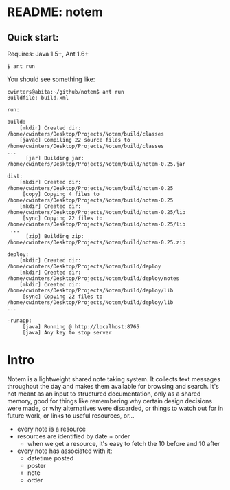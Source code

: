 # README: notem

## Quick start:

Requires: Java 1.5+, Ant 1.6+

    $ ant run

You should see something like:

    cwinters@abita:~/github/notem$ ant run
    Buildfile: build.xml
    
    run:
    
    build:
        [mkdir] Created dir: /home/cwinters/Desktop/Projects/Notem/build/classes
        [javac] Compiling 22 source files to /home/cwinters/Desktop/Projects/Notem/build/classes
    ...
          [jar] Building jar: /home/cwinters/Desktop/Projects/Notem/build/notem-0.25.jar
    
    dist:
        [mkdir] Created dir: /home/cwinters/Desktop/Projects/Notem/build/notem-0.25
         [copy] Copying 4 files to /home/cwinters/Desktop/Projects/Notem/build/notem-0.25
        [mkdir] Created dir: /home/cwinters/Desktop/Projects/Notem/build/notem-0.25/lib
         [sync] Copying 22 files to /home/cwinters/Desktop/Projects/Notem/build/notem-0.25/lib
     ...
          [zip] Building zip: /home/cwinters/Desktop/Projects/Notem/build/notem-0.25.zip
    
    deploy:
        [mkdir] Created dir: /home/cwinters/Desktop/Projects/Notem/build/deploy
        [mkdir] Created dir: /home/cwinters/Desktop/Projects/Notem/build/deploy/notes
        [mkdir] Created dir: /home/cwinters/Desktop/Projects/Notem/build/deploy/lib
         [sync] Copying 22 files to /home/cwinters/Desktop/Projects/Notem/build/deploy/lib
    ...
    
    -runapp:
         [java] Running @ http://localhost:8765
         [java] Any key to stop server


# Intro

Notem is a lightweight shared note taking system. It collects text
messages throughout the day and makes them available for browsing and
search. It's not meant as an input to structured documentation, only
as a shared memory, good for things like remembering why certain
design decisions were made, or why alternatives were discarded, or
things to watch out for in future work, or links to useful resources,
or...

- every note is a resource
- resources are identified by date + order
   - when we get a resource, it's easy to fetch the 10 
     before and 10 after
- every note has associated with it:
   - datetime posted
   - poster
   - note
   - order


